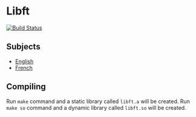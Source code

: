 # Libft

[![Build Status](https://travis-ci.com/tle-dieu/libft.svg?token=xtZWhFKxcz9ZpaGPprh9&branch=master)](https://travis-ci.com/tle-dieu/libft)

## Subjects

- [English](subjects/libft.en.pdf)
- [French](subjects/libft.fr.pdf)

## Compiling

Run `make` command and a static library called `libft.a` will be created.
Run `make so` command and a dynamic library called `libft.so` will be created.
